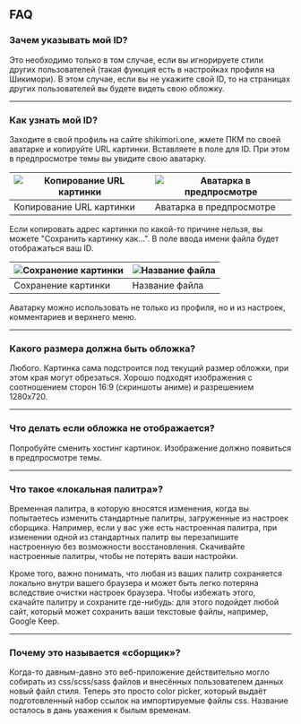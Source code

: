 ## FAQ

### Зачем указывать мой ID?
Это необходимо только в том случае, если вы игнорируете стили других пользователей (такая функция есть в настройках профиля на Шикимори).
В этом случае, если вы не укажите свой ID, то на страницах других пользователей вы будете видеть свою обложку.


----


### Как узнать мой ID?
Заходите в свой профиль на сайте shikimori.one, жмете ПКМ по своей аватарке и копируйте URL картинки. Вставляете в поле для ID.
При этом в предпросмотре темы вы увидите свою аватарку.

![Копирование URL картинки](https://i.imgur.com/90U0aki.jpg) | ![Аватарка в предпросмотре](https://i.imgur.com/4axTIVE.jpg)
------------ | -------------
Копирование URL картинки | Аватарка в предпросмотре

Если копировать адрес картинки по какой-то причине нельзя, вы можете "Сохранить картинку как...". В поле ввода имени файла будет отображаться ваш ID.

![Сохранение картинки](https://i.imgur.com/x8iJTxZ.jpg) | ![Название файла](https://i.imgur.com/mxbEDYN.jpg)
------------ | -------------
Сохранение картинки | Название файла

Аватарку можно использовать не только из профиля, но и из настроек, комментариев и верхнего меню.


----


### Какого размера должна быть обложка?
Любого. Картинка сама подстроится под текущий размер обложки, при этом края могут обрезаться.
Хорошо подходят изображения с соотношением сторон 16:9 (скриншоты аниме) и разрешением 1280x720.


----


### Что делать если обложка не отображается?
Попробуйте сменить хостинг картинок. Изображение должно появиться в предпросмотре темы.


----


### Что такое «локальная палитра»?
Временная палитра, в которую вносятся изменения, когда вы попытаетесь изменить стандартные палитры, загруженные из настроек сборщика.
Например, если у вас уже есть настроенная палитра, при изменении одной из стандартных палитр вы перезапишите настроенную без возможности восстановления.
Скачивайте настроенные палитры, чтобы не потерять ваши настройки.

Кроме того, важно понимать, что любая из ваших палитр сохраняется локально внутри вашего браузера и может быть легко потеряна вследствие очистки настроек браузера.
Чтобы избежать этого, скачайте палитру и сохраните где-нибудь: для этого подойдет любой сайт, который может сохранить ваши текстовые файлы, например, Google Keep.


----


### Почему это называется «сборщик»?
Когда-то давным-давно это веб-приложение действительно могло собирать из css/scss/sass файлов и внесённых пользователем данных новый файл стиля.
Теперь это просто color picker, который выдаёт подготовленный набор ссылок на импортируемые файлы css.
Название осталось в дань уважения к былым временам.
